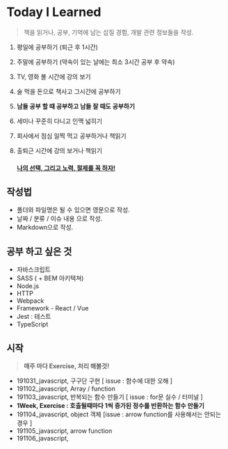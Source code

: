 # Today I Learned

> 책을 읽거나, 공부, 기억에 남는 삽질 경험, 개발 관련 정보들을 작성.
>

1. 평일에 공부하기 (퇴근 후 1시간)

2. 주말에 공부하기 (약속이 있는 날에는 최소 3시간 공부 후 약속)

3. TV, 영화 볼 시간에 강의 보기

4. 술 먹을 돈으로 책사고 그시간에 공부하기

5. **남들 공부 할 때 공부하고 남들 잘 때도 공부하기**

6. 세미나 꾸준히 다니고 인맥 넓히기

7. 회사에서 점심 일찍 먹고 공부하거나 책읽기

8. 출퇴근 시간에 강의 보거나 책읽기

   #### <u>**나의 선택, 그리고 노력, 절제를 꼭 하자!**</u>

## 작성법

- 폴더와 파일명은 될 수 있으면 영문으로 작성.
- 날짜 / 분류 / 이슈 내용 으로 작성.
- Markdown으로 작성.

## 공부 하고 싶은 것

- 자바스크립트
- SASS ( + BEM 아키텍쳐)
- Node.js
- HTTP
- Webpack
- Framework - React / Vue
- Jest : 테스트
- TypeScript

## 시작 

> **매주 마다 Exercise, 처리 해볼것!**

- 191031_javascript, 구구단 구현  [ issue : 함수에 대한 오해 ]
- 191102_javascript, Array / function 
- 191103_javascript, 반복되는 함수 만들기 [ issue : for문 실수 / 터미널 ]
- **1Week, Exercise : 호출될때마다 1씩 증가된 정수를 반환하는 함수 만들기**
- 191104_javascript, object 객체 [issue : arrow function를 사용해서는 안되는 경우 ]
- 191105_javascript, arrow function 
- 191106_javascript, 
